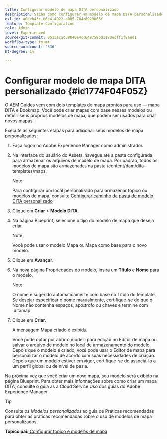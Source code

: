 ```yaml
---
title: Configurar modelo de mapa DITA personalizado
description: Saiba como configurar um modelo de mapa DITA personalizado
exl-id: a0eeb43c-06e4-4922-a005-704e8929063f
feature: Template Configuration
role: Admin
level: Experienced
source-git-commit: 0513ecac38840a4cc649758bd1180edff1f8aed1
workflow-type: tm+mt
source-wordcount: '336'
ht-degree: 1%

---
```


# Configurar modelo de mapa DITA personalizado {#id1774F04F05Z}

O AEM Guides vem com dois templates de mapa prontos para uso — mapa DITA e Bookmap. Você pode criar mapas com base nesses modelos ou definir seus próprios modelos de mapa, que podem ser usados para criar novos mapas.

Execute as seguintes etapas para adicionar seus modelos de mapa personalizados:

1. Faça logon no Adobe Experience Manager como administrador.

1. Na interface do usuário do Assets, navegue até a pasta configurada para armazenar os arquivos de modelo de mapa. Por padrão, todos os modelos de mapa são armazenados na pasta /content/dam/dita-templates/maps.

   >[!NOTE]
   >
   > Para configurar um local personalizado para armazenar tópico ou modelos de mapa, consulte [Configurar caminho da pasta de modelo DITA personalizado](conf-template-tags-custom-dita-topic-template.md#id191LCF0095Z)

1. Clique em **Criar** \> **Modelo DITA**.

1. Na página Blueprint, selecione o tipo do modelo de mapa que deseja criar.

   >[!NOTE]
   >
   > Você pode usar o modelo Mapa ou Mapa como base para o novo modelo.

1. Clique em **Avançar**.

1. Na nova página Propriedades do modelo, insira um **Título** e **Nome** para o modelo.

   >[!NOTE]
   >
   > O nome é sugerido automaticamente com base no Título do template. Se desejar especificar o nome manualmente, certifique-se de que o Nome não contenha espaços, apóstrofo ou chaves e termine com .ditamap.

1. Clique em **Criar**.

   A mensagem Mapa criado é exibida.

   Você pode optar por abrir o modelo para edição no Editor de mapa ou salvar o arquivo de modelo no local de armazenamento do modelo. Depois que o modelo é criado, você pode usar o Editor de mapa para personalizar o modelo de acordo com suas necessidades de criação. Depois que um modelo estiver em vigor, certifique-se de associá-lo a um perfil global ou de nível de pasta.


Na próxima vez que você criar um novo mapa, seu modelo será exibido na página Blueprint. Para obter mais informações sobre como criar um mapa DITA, consulte o guia as a Cloud Service Uso dos guias do Adobe Experience Manager.

>[!TIP]
>
> Consulte *os Modelos personalizados* no guia de Práticas recomendadas para obter as práticas recomendadas sobre o uso de modelos de mapa personalizados.

**Tópico pai:**[ Configurar tópico e modelos de mapa](conf-template-tags.md)
